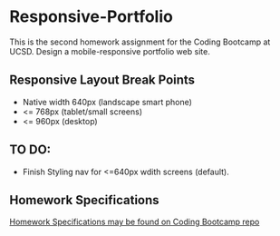 # Responsive-Portfolio
This is the second homework assignment for the Coding Bootcamp at UCSD. Design a mobile-responsive portfolio web site.

## Responsive Layout Break Points
* Native width 640px (landscape smart phone)
* <= 768px (tablet/small screens)
* <= 960px (desktop)

## TO DO:
* Finish Styling nav for <=640px wdith screens (default).

## Homework Specifications
[Homework Specifications may be found on Coding Bootcamp repo](http://ucsd.bootcampcontent.com/UCSD-Coding-Bootcamp/08-07-2017-UCSD-San-Diego-Class-Repositoy-FSF-FT/blob/master/homework/02-css-bootstrap/02-Homework/Instructions/homework-instructions.md)